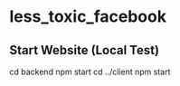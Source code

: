# less_toxic_facebook

## Start Website (Local Test)
  cd backend
  npm start
  cd ../client
  npm start
